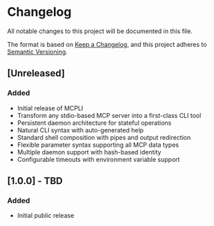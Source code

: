 # Changelog

All notable changes to this project will be documented in this file.

The format is based on [Keep a Changelog](https://keepachangelog.com/en/1.0.0/),
and this project adheres to [Semantic Versioning](https://semver.org/spec/v2.0.0.html).

## [Unreleased]

### Added
- Initial release of MCPLI
- Transform any stdio-based MCP server into a first-class CLI tool
- Persistent daemon architecture for stateful operations
- Natural CLI syntax with auto-generated help
- Standard shell composition with pipes and output redirection
- Flexible parameter syntax supporting all MCP data types
- Multiple daemon support with hash-based identity
- Configurable timeouts with environment variable support

## [1.0.0] - TBD

### Added
- Initial public release